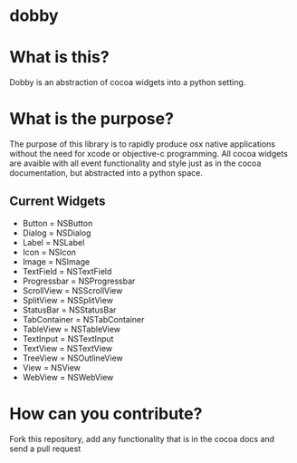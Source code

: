 # dobby

# What is this?

Dobby is an abstraction of cocoa widgets into a python setting.

# What is the purpose?

The purpose of this library is to rapidly produce osx native applications without the need for xcode or objective-c programming. All cocoa widgets are avaible with all event functionality and style just as in the cocoa documentation, but abstracted into a python space.

## Current Widgets

- Button = NSButton
- Dialog = NSDialog
- Label = NSLabel
- Icon = NSIcon
- Image = NSImage
- TextField = NSTextField
- Progressbar = NSProgressbar
- ScrollView = NSScrollView
- SplitView = NSSplitView
- StatusBar = NSStatusBar
- TabContainer = NSTabContainer
- TableView = NSTableView
- TextInput = NSTextInput
- TextView = NSTextView
- TreeView = NSOutlineView
- View = NSView
- WebView = NSWebView

# How can you contribute?

Fork this repository, add any functionality that is in the cocoa docs and send a pull request